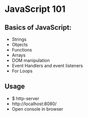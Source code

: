 # JavaScript 101
## Basics of JavaScript:
* Strings
* Objects
* Functions
* Arrays
* DOM manipulation
* Event Handlers and event listeners
* For Loops

## Usage
* $ http-server
* http://localhost:8080/
* Open console in browser
